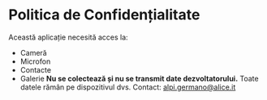 # Politica de Confidențialitate
Această aplicație necesită acces la:
- Cameră
- Microfon
- Contacte
- Galerie
**Nu se colectează și nu se transmit date dezvoltatorului.**
Toate datele rămân pe dispozitivul dvs.
Contact: alpi.germano@alice.it